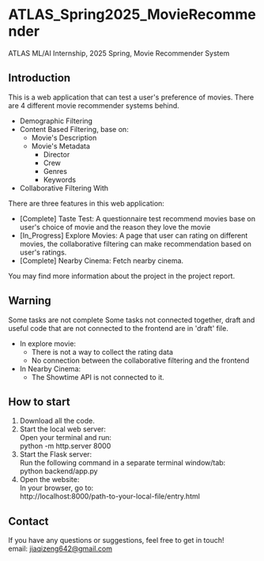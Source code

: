 # ATLAS_Spring2025_MovieRecommender
ATLAS ML/AI Internship, 2025 Spring, Movie Recommender System

## Introduction
This is a web application that can test a user's preference of movies.
There are 4 different movie recommender systems behind.
 - Demographic Filtering
 - Content Based Filtering, base on:
   - Movie's Description
   - Movie's Metadata
     - Director
     - Crew
     - Genres
     - Keywords    
 - Collaborative Filtering With

There are three features in this web application:
 - [Complete] Taste Test: A questionnaire test recommend movies base on user's choice of movie and the reason they love the movie
 - [In_Progress] Explore Movies: A page that user can rating on different movies, the collaborative filtering can make recommendation based on user's ratings.
 - [Complete] Nearby Cinema: Fetch nearby cinema.

You may find more information about the project in the project report.

## Warning
Some tasks are not complete
Some tasks not connected together, draft and useful code that are not connected to the frontend are in 'draft' file.
 - In explore movie:
   - There is not a way to collect the rating data
   - No connection between the collaborative filtering and the frontend
 - In Nearby Cinema:
   - The Showtime API is not connected to it.

## How to start
1. Download all the code.
2. Start the local web server:  
   Open your terminal and run:  
   python -m http.server 8000
3. Start the Flask server:  
   Run the following command in a separate terminal window/tab:  
   python backend/app.py  
4. Open the website:  
   In your browser, go to:  
   http://localhost:8000/path-to-your-local-file/entry.html

## Contact
If you have any questions or suggestions, feel free to get in touch!  
email: jiaqizeng642@gmail.com
